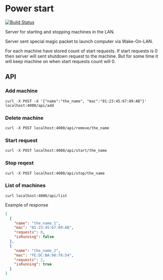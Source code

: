 Power start
===========
[![Build Status](https://travis-ci.org/misha-plus/power-start.svg?branch=master)](https://travis-ci.org/misha-plus/power-start)

Server for starting and stopping machines in the LAN.

Server sent special magic packet to launch computer via Wake-On-LAN.

For each machine have stored count of start requests. If start requests is 0 then server will sent shutdown request to the machine. But for some time it will keep machine on when start requests count will 0.

## API

### Add machine
`curl -X POST -d '{"name":"the_name", "mac":"01:23:45:67:89:AB"}' localhost:4000/api/add`

### Delete machine
`curl -X POST localhost:4000/api/remove/the_name`

### Start request
`curl -X POST localhost:4000/api/start/the_name`

### Stop reqest
`curl -X POST localhost:4000/api/stop/the_name`

### List of machines
`curl localhost:4000/api/list`

Example of response
```json
[
  {
    "name": "the_name_1",
    "mac": "01:23:45:67:89:AB",
    "requests": 0,
    "isRunning": false
  },
  {
    "name": "the_name_2",
    "mac": "FE:DC:BA:98:76:54",
    "requests": 2,
    "isRunning": true
  }
]
```
